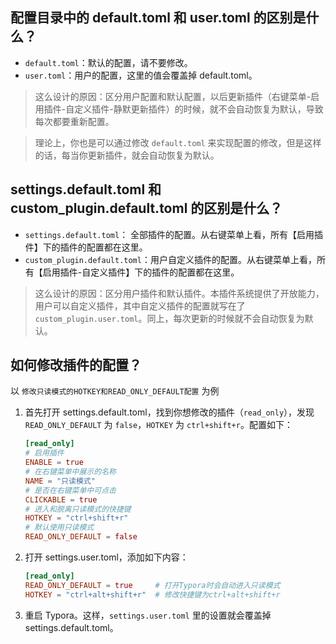 ## 配置目录中的 default.toml 和 user.toml 的区别是什么？
- `default.toml`：默认的配置，请不要修改。
- `user.toml`：用户的配置，这里的值会覆盖掉 default.toml。

> 这么设计的原因：区分用户配置和默认配置，以后更新插件（右键菜单-启用插件-自定义插件-静默更新插件）的时候，就不会自动恢复为默认，导致每次都要重新配置。

> 理论上，你也是可以通过修改 `default.toml` 来实现配置的修改，但是这样的话，每当你更新插件，就会自动恢复为默认。




## settings.default.toml 和 custom_plugin.default.toml 的区别是什么？
- `settings.default.toml`： 全部插件的配置。从右键菜单上看，所有【启用插件】下的插件的配置都在这里。
- `custom_plugin.default.toml`：用户自定义插件的配置。从右键菜单上看，所有【启用插件-自定义插件】下的插件的配置都在这里。

> 这么设计的原因：区分用户插件和默认插件。本插件系统提供了开放能力，用户可以自定义插件，其中自定义插件的配置就写在了 `custom_plugin.user.toml`。同上，每次更新的时候就不会自动恢复为默认。




## 如何修改插件的配置？
以 `修改只读模式的HOTKEY和READ_ONLY_DEFAULT配置` 为例
1. 首先打开 settings.default.toml，找到你想修改的插件（`read_only`），发现 `READ_ONLY_DEFAULT` 为 `false`，`HOTKEY` 为 `ctrl+shift+r`。配置如下：

   ```toml
   [read_only]
   # 启用插件
   ENABLE = true
   # 在右键菜单中展示的名称
   NAME = "只读模式"
   # 是否在右键菜单中可点击
   CLICKABLE = true
   # 进入和脱离只读模式的快捷键
   HOTKEY = "ctrl+shift+r"
   # 默认使用只读模式
   READ_ONLY_DEFAULT = false
   ```

2. 打开 settings.user.toml，添加如下内容：

   ```toml
   [read_only]
   READ_ONLY_DEFAULT = true     # 打开Typora时会自动进入只读模式
   HOTKEY = "ctrl+alt+shift+r"  # 修改快捷键为ctrl+alt+shift+r
   ```

3. 重启 Typora。这样，`settings.user.toml` 里的设置就会覆盖掉 settings.default.toml。
